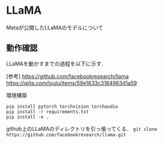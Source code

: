 # LLaMA
Metaが公開したLLaMAのモデルについて


## 動作確認
LLaMAを動かすまでの過程を以下に示す．

[参考]
https://github.com/facebookresearch/llama
https://qiita.com/lyulu/items/59e1633c3184963d1a59

環境構築
```
pip install pytorch torchvision torchaudio
pip install -r requirements.txt
pip install -e .
```

github上のLLaMAのディレクトリを引っ張ってくる．
```git clone https://github.com/facebookresearch/llama.git```


